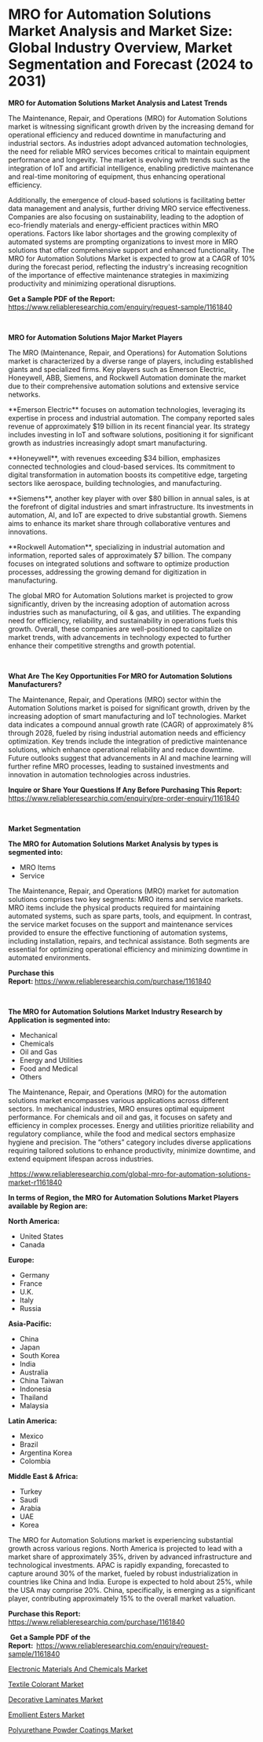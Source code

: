 <p><h1>MRO for Automation Solutions Market Analysis and Market Size: Global Industry Overview, Market Segmentation and Forecast (2024 to 2031)</h1></p><p><strong>MRO for Automation Solutions Market Analysis and Latest Trends</strong></p>
<p><p>The Maintenance, Repair, and Operations (MRO) for Automation Solutions market is witnessing significant growth driven by the increasing demand for operational efficiency and reduced downtime in manufacturing and industrial sectors. As industries adopt advanced automation technologies, the need for reliable MRO services becomes critical to maintain equipment performance and longevity. The market is evolving with trends such as the integration of IoT and artificial intelligence, enabling predictive maintenance and real-time monitoring of equipment, thus enhancing operational efficiency.</p><p>Additionally, the emergence of cloud-based solutions is facilitating better data management and analysis, further driving MRO service effectiveness. Companies are also focusing on sustainability, leading to the adoption of eco-friendly materials and energy-efficient practices within MRO operations. Factors like labor shortages and the growing complexity of automated systems are prompting organizations to invest more in MRO solutions that offer comprehensive support and enhanced functionality. The MRO for Automation Solutions Market is expected to grow at a CAGR of 10% during the forecast period, reflecting the industry's increasing recognition of the importance of effective maintenance strategies in maximizing productivity and minimizing operational disruptions.</p></p>
<p><strong>Get a Sample PDF of the Report:&nbsp;</strong> <a href="https://www.reliableresearchiq.com/enquiry/request-sample/1161840?utm_campaign=1159&utm_medium=2&utm_source=Github&utm_content=ia&utm_term=10122024&utm_id=mro-for-automation-solutions">https://www.reliableresearchiq.com/enquiry/request-sample/1161840</a></p>
<p>&nbsp;</p>
<p><strong>MRO for Automation Solutions Major Market Players</strong></p>
<p><p>The MRO (Maintenance, Repair, and Operations) for Automation Solutions market is characterized by a diverse range of players, including established giants and specialized firms. Key players such as Emerson Electric, Honeywell, ABB, Siemens, and Rockwell Automation dominate the market due to their comprehensive automation solutions and extensive service networks.</p><p>**Emerson Electric** focuses on automation technologies, leveraging its expertise in process and industrial automation. The company reported sales revenue of approximately $19 billion in its recent financial year. Its strategy includes investing in IoT and software solutions, positioning it for significant growth as industries increasingly adopt smart manufacturing.</p><p>**Honeywell**, with revenues exceeding $34 billion, emphasizes connected technologies and cloud-based services. Its commitment to digital transformation in automation boosts its competitive edge, targeting sectors like aerospace, building technologies, and manufacturing.</p><p>**Siemens**, another key player with over $80 billion in annual sales, is at the forefront of digital industries and smart infrastructure. Its investments in automation, AI, and IoT are expected to drive substantial growth. Siemens aims to enhance its market share through collaborative ventures and innovations.</p><p>**Rockwell Automation**, specializing in industrial automation and information, reported sales of approximately $7 billion. The company focuses on integrated solutions and software to optimize production processes, addressing the growing demand for digitization in manufacturing.</p><p>The global MRO for Automation Solutions market is projected to grow significantly, driven by the increasing adoption of automation across industries such as manufacturing, oil & gas, and utilities. The expanding need for efficiency, reliability, and sustainability in operations fuels this growth. Overall, these companies are well-positioned to capitalize on market trends, with advancements in technology expected to further enhance their competitive strengths and growth potential.</p></p>
<p>&nbsp;</p>
<p><strong>What Are The Key Opportunities For MRO for Automation Solutions Manufacturers?</strong></p>
<p><p>The Maintenance, Repair, and Operations (MRO) sector within the Automation Solutions market is poised for significant growth, driven by the increasing adoption of smart manufacturing and IoT technologies. Market data indicates a compound annual growth rate (CAGR) of approximately 8% through 2028, fueled by rising industrial automation needs and efficiency optimization. Key trends include the integration of predictive maintenance solutions, which enhance operational reliability and reduce downtime. Future outlooks suggest that advancements in AI and machine learning will further refine MRO processes, leading to sustained investments and innovation in automation technologies across industries.</p></p>
<p><strong>Inquire or Share Your Questions If Any Before Purchasing This Report:</strong> <a href="https://www.reliableresearchiq.com/enquiry/pre-order-enquiry/1161840?utm_campaign=1159&utm_medium=2&utm_source=Github&utm_content=ia&utm_term=10122024&utm_id=mro-for-automation-solutions">https://www.reliableresearchiq.com/enquiry/pre-order-enquiry/1161840</a></p>
<p>&nbsp;</p>
<p><strong>Market Segmentation</strong></p>
<p><strong>The MRO for Automation Solutions Market Analysis by types is segmented into:</strong></p>
<p><ul><li>MRO Items</li><li>Service</li></ul></p>
<p><p>The Maintenance, Repair, and Operations (MRO) market for automation solutions comprises two key segments: MRO items and service markets. MRO items include the physical products required for maintaining automated systems, such as spare parts, tools, and equipment. In contrast, the service market focuses on the support and maintenance services provided to ensure the effective functioning of automation systems, including installation, repairs, and technical assistance. Both segments are essential for optimizing operational efficiency and minimizing downtime in automated environments.</p></p>
<p><strong>Purchase this Report:&nbsp;</strong><a href="https://www.reliableresearchiq.com/purchase/1161840?utm_campaign=1159&utm_medium=2&utm_source=Github&utm_content=ia&utm_term=10122024&utm_id=mro-for-automation-solutions">https://www.reliableresearchiq.com/purchase/1161840</a></p>
<p>&nbsp;</p>
<p><strong>The MRO for Automation Solutions Market Industry Research by Application is segmented into:</strong></p>
<p><ul><li>Mechanical</li><li>Chemicals</li><li>Oil and Gas</li><li>Energy and Utilities</li><li>Food and Medical</li><li>Others</li></ul></p>
<p><p>The Maintenance, Repair, and Operations (MRO) for the automation solutions market encompasses various applications across different sectors. In mechanical industries, MRO ensures optimal equipment performance. For chemicals and oil and gas, it focuses on safety and efficiency in complex processes. Energy and utilities prioritize reliability and regulatory compliance, while the food and medical sectors emphasize hygiene and precision. The “others” category includes diverse applications requiring tailored solutions to enhance productivity, minimize downtime, and extend equipment lifespan across industries.</p></p>
<p><a href="https://www.reliableresearchiq.com/global-mro-for-automation-solutions-market-r1161840?utm_campaign=1159&utm_medium=2&utm_source=Github&utm_content=ia&utm_term=10122024&utm_id=mro-for-automation-solutions">&nbsp;https://www.reliableresearchiq.com/global-mro-for-automation-solutions-market-r1161840</a></p>
<p><strong>In terms of Region, the MRO for Automation Solutions Market Players available by Region are:</strong></p>
<p>
    <p> <strong> North America: </strong>
        <ul>
            <li>United States</li>
            <li>Canada</li>
        </ul>
        </p> 
    <p> <strong> Europe: </strong>
        <ul>
            <li>Germany</li>
            <li>France</li>
            <li>U.K.</li>
            <li>Italy</li>
            <li>Russia</li>
        </ul>
        </p> 
    <p> <strong> Asia-Pacific: </strong>
        <ul>
            <li>China</li>
            <li>Japan</li>
            <li>South Korea</li>
            <li>India</li>
            <li>Australia</li>
            <li>China Taiwan</li>
            <li>Indonesia</li>
            <li>Thailand</li>
            <li>Malaysia</li>
        </ul>
        </p> 
    <p> <strong> Latin America: </strong>
        <ul>
            <li>Mexico</li>
            <li>Brazil</li>
            <li>Argentina Korea</li>
            <li>Colombia</li>
        </ul>
        </p> 
    <p> <strong> Middle East & Africa: </strong>
        <ul>
            <li>Turkey</li>
            <li>Saudi</li>
            <li>Arabia</li>
            <li>UAE</li>
            <li>Korea</li>
        </ul>
    </p>
    </p>
<p><p>The MRO for Automation Solutions market is experiencing substantial growth across various regions. North America is projected to lead with a market share of approximately 35%, driven by advanced infrastructure and technological investments. APAC is rapidly expanding, forecasted to capture around 30% of the market, fueled by robust industrialization in countries like China and India. Europe is expected to hold about 25%, while the USA may comprise 20%. China, specifically, is emerging as a significant player, contributing approximately 15% to the overall market valuation.</p></p>
<p><strong>Purchase this Report: </strong><a href="https://www.reliableresearchiq.com/purchase/1161840?utm_campaign=1159&utm_medium=2&utm_source=Github&utm_content=ia&utm_term=10122024&utm_id=mro-for-automation-solutions">https://www.reliableresearchiq.com/purchase/1161840</a></p>
<p>&nbsp;<strong>Get a Sample PDF of the Report:&nbsp;&nbsp;</strong><a href="https://www.reliableresearchiq.com/enquiry/request-sample/1161840?utm_campaign=1159&utm_medium=2&utm_source=Github&utm_content=ia&utm_term=10122024&utm_id=mro-for-automation-solutions">https://www.reliableresearchiq.com/enquiry/request-sample/1161840</a></p>
<p><strong></strong></p>
<p><p><a href="https://www.linkedin.com/pulse/strategic-roadmap-global-electronic-materials-chemicals-lxcdf?utm_campaign=1159&utm_medium=2&utm_source=Github&utm_content=ia&utm_term=10122024&utm_id=mro-for-automation-solutions">Electronic Materials And Chemicals Market</a></p><p><a href="https://www.linkedin.com/pulse/textile-colorant-industry-growth-opportunities-growing-cagr-92-dujpf?utm_campaign=1159&utm_medium=2&utm_source=Github&utm_content=ia&utm_term=10122024&utm_id=mro-for-automation-solutions">Textile Colorant Market</a></p><p><a href="https://www.linkedin.com/pulse/strategic-market-insights-navigating-global-decorative-kv4if?utm_campaign=1159&utm_medium=2&utm_source=Github&utm_content=ia&utm_term=10122024&utm_id=mro-for-automation-solutions">Decorative Laminates Market</a></p><p><a href="https://www.linkedin.com/pulse/emollient-esters-market-report-insights-from-industry-experts-hadxf?utm_campaign=1159&utm_medium=2&utm_source=Github&utm_content=ia&utm_term=10122024&utm_id=mro-for-automation-solutions">Emollient Esters Market</a></p><p><a href="https://www.linkedin.com/pulse/polyurethane-powder-coatings-market-report-industry-drivers-challenges-v2ctf?utm_campaign=1159&utm_medium=2&utm_source=Github&utm_content=ia&utm_term=10122024&utm_id=mro-for-automation-solutions">Polyurethane Powder Coatings Market</a></p></p>